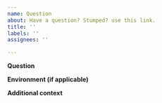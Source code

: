 ```yaml
---
name: Question
about: Have a question? Stumped? use this link.
title: ''
labels: ''
assignees: ''

---
```


<!---
** Before you post your question**

 - Search for similar issues on GitHub. Make sure you search among closed issues as well:
    https://github.com/amcharts/amcharts4/issues?q=is%3Aissue

 - Search amCharts 4 documentation website. It contains hundreds of step-by-step
    articles, detailed tutorials, and even very niche demos:
    https://www.amcharts.com/docs/v4/

 - Realize that this is not a support forum. Unclear, too complicated questions, or those that require debugging custom code, may not be answered.
-->

**Question**

<!---
Describe what you are trying to achieve, and what you are having trouble with.

In order to save time for those who might consider helping you, provide just the needed details, and be as clear as possible. Too much detail is as bad as too few.

One-question per issue, please. If you have multiple questions, please post multiple issues.

Include what you have tried so far. Best of all, post your current chart online.

For vanilla JavaScript examples use:
CodePen (https://codepen.io/)
jsFiddle (https://jsfiddle.net/)

For TypeScript/Angular/React use:
CodeSandbox (https://codesandbox.io/)
StackBlitz (https://stackblitz.com/).
-->

**Environment (if applicable)**

<!---
Provide details about your development environment where you think it might be useful. E.g.:

 - amCharts version
 - Browser and its version
 - Related frameworks and their versions [e.g. Angular, TypeScript, etc.]
-->

**Additional context**

<!---
Add any other context about the problem here.
-->
